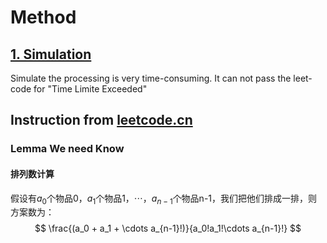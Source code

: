 # Method

## [1. Simulation](./simulation.py)

Simulate the processing is very time-consuming. It can not pass the leet-code for "Time Limite Exceeded"

## Instruction from [leetcode.cn](https://leetcode.cn/problems/minimum-number-of-operations-to-make-string-sorted/solution/shi-zi-fu-chuan-you-xu-de-zui-shao-cao-z-qgra/)

### Lemma We need Know

#### 排列数计算

假设有$a_0$个物品0，$a_1$个物品1，$\cdots$，$a_{n-1}$个物品n-1，我们把他们排成一排，则方案数为：
$$
\frac{(a_0 + a_1 + \cdots a_{n-1}!)}{a_0!a_1!\cdots a_{n-1}!}
$$



